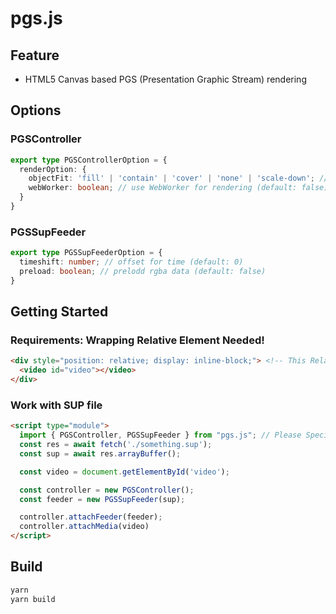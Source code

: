 # pgs.js

## Feature

* HTML5 Canvas based PGS (Presentation Graphic Stream) rendering

## Options

### PGSController

```ts
export type PGSControllerOption = {
  renderOption: {
    objectFit: 'fill' | 'contain' | 'cover' | 'none' | 'scale-down'; // objectFit for PGS Image (default: 'fill')
    webWorker: boolean; // use WebWorker for rendering (default: false)
  }
}
```

### PGSSupFeeder

```ts
export type PGSSupFeederOption = {
  timeshift: number; // offset for time (default: 0)
  preload: boolean; // prelodd rgba data (default: false)
}
```

## Getting Started

### Requirements: Wrapping Relative Element Needed!

```html
<div style="position: relative; display: inline-block;"> <!-- This Relative Wrapping Needed! -->
  <video id="video"></video>
</div>
```

### Work with SUP file

```html
<script type="module">
  import { PGSController, PGSSupFeeder } from "pgs.js"; // Please Specify ImportMap!
  const res = await fetch('./something.sup');
  const sup = await res.arrayBuffer();

  const video = document.getElementById('video');

  const controller = new PGSController();
  const feeder = new PGSSupFeeder(sup);

  controller.attachFeeder(feeder);
  controller.attachMedia(video)
</script>
```

## Build

```bash
yarn
yarn build
```
